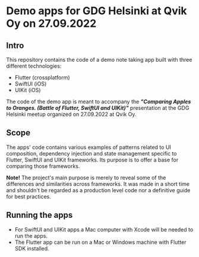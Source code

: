 # Demo apps for GDG Helsinki at Qvik Oy on 27.09.2022

## Intro
This repository contains the code of a demo note taking app built with three different technologies:
* Flutter (crossplatform)
* SwiftUI (iOS)
* UIKit (iOS)

The code of the demo app is meant to accompany the ***"Comparing Apples to Oranges. (Battle of Flutter, SwiftUI and UIKit)"*** presentation at the GDG Helsinki meetup organized on 27.09.2022 at Qvik Oy.

## Scope
The apps' code contains various examples of patterns related to UI composition, dependency injection and state management specific to Flutter, SwiftUI and UIKit frameworks. Its purpose is to offer a base for comparing those frameworks.

**Note!** The project's main purpose is merely to reveal some of the differences and similarities across frameworks. It was made in a short time and shouldn't be regarded as a production level code nor a definitive guide for best practices.

## Running the apps
* For SwiftUI and UIKit apps a Mac computer with Xcode will be needed to run the apps.
* The Flutter app can be run on a Mac or Windows machine with Flutter SDK installed.
